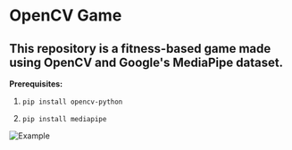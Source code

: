 # OpenCV Game
## This repository is a fitness-based game made using OpenCV and Google's MediaPipe dataset.
**Prerequisites:**
1.     pip install opencv-python
2.     pip install mediapipe


![Example](/Video.gif)
